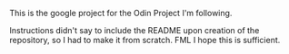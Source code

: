 This is the google project for the Odin Project I'm following.

Instructions didn't say to include the README upon creation of the repository, so I had to make it from scratch. FML I hope this is sufficient.